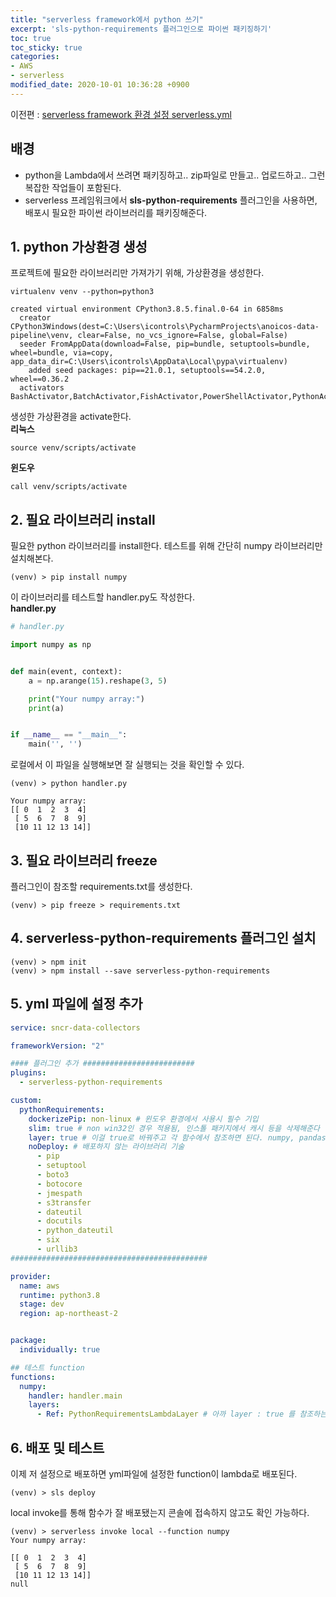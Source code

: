```yaml
---
title: "serverless framework에서 python 쓰기"
excerpt: 'sls-python-requirements 플러그인으로 파이썬 패키징하기'
toc: true
toc_sticky: true
categories:
- AWS
- serverless 
modified_date: 2020-10-01 10:36:28 +0900
---
```

이전편 : [serverless framework 환경 설정 serverless.yml](https://dasoldasol.github.io/aws/serverless/sls-yml/)

## 배경 
- python을 Lambda에서 쓰려면 패키징하고.. zip파일로 만들고.. 업로드하고.. 그런 복잡한 작업들이 포함된다. 
- serverless 프레임워크에서 **sls-python-requirements** 플러그인을 사용하면, 배포시 필요한 파이썬 라이브러리를 패키징해준다.

## 1. python 가상환경 생성 
프로젝트에 필요한 라이브러리만 가져가기 위해, 가상환경을 생성한다. 
```shell
virtualenv venv --python=python3
```
```
created virtual environment CPython3.8.5.final.0-64 in 6858ms
  creator CPython3Windows(dest=C:\Users\icontrols\PycharmProjects\anoicos-data-pipeline\venv, clear=False, no_vcs_ignore=False, global=False)
  seeder FromAppData(download=False, pip=bundle, setuptools=bundle, wheel=bundle, via=copy, app_data_dir=C:\Users\icontrols\AppData\Local\pypa\virtualenv)
    added seed packages: pip==21.0.1, setuptools==54.2.0, wheel==0.36.2
  activators BashActivator,BatchActivator,FishActivator,PowerShellActivator,PythonActivator,XonshActivator
```
생성한 가상환경을 activate한다.   
**리눅스**    
```shell
source venv/scripts/activate
```
**윈도우**
```shell
call venv/scripts/activate
```
## 2. 필요 라이브러리 install
필요한 python 라이브러리를 install한다. 테스트를 위해 간단히 numpy 라이브러리만 설치해본다.
```shell
(venv) > pip install numpy
```
        
    
이 라이브러리를 테스트할 handler.py도 작성한다.     
**handler.py**
```python
# handler.py

import numpy as np


def main(event, context):
    a = np.arange(15).reshape(3, 5)

    print("Your numpy array:")
    print(a)


if __name__ == "__main__":
    main('', '')
```
로컬에서 이 파일을 실행해보면 잘 실행되는 것을 확인할 수 있다. 
```shell
(venv) > python handler.py
```
```
Your numpy array:
[[ 0  1  2  3  4]
 [ 5  6  7  8  9]
 [10 11 12 13 14]]
```
## 3. 필요 라이브러리 freeze
플러그인이 참조할 requirements.txt를 생성한다. 
```shell
(venv) > pip freeze > requirements.txt
```
## 4. serverless-python-requirements 플러그인 설치 
```shell
(venv) > npm init
(venv) > npm install --save serverless-python-requirements
```
## 5. yml 파일에 설정 추가 
```yaml
service: sncr-data-collectors

frameworkVersion: "2"

#### 플러그인 추가 #########################
plugins:
  - serverless-python-requirements

custom:
  pythonRequirements:
    dockerizePip: non-linux # 윈도우 환경에서 사용시 필수 기입 
    slim: true # non win32인 경우 적용됨, 인스톨 패키지에서 캐시 등을 삭제해준다
    layer: true # 이걸 true로 바꿔주고 각 함수에서 참조하면 된다. numpy, pandas같은 크기가 큰 라이브러리 쓸 때 필수.
    noDeploy: # 배포하지 않는 라이브러리 기술
      - pip
      - setuptool
      - boto3
      - botocore
      - jmespath
      - s3transfer
      - dateutil
      - docutils
      - python_dateutil
      - six
      - urllib3
############################################

provider:
  name: aws
  runtime: python3.8
  stage: dev
  region: ap-northeast-2


package:
  individually: true

## 테스트 function
functions:
  numpy:
    handler: handler.main
    layers:
      - Ref: PythonRequirementsLambdaLayer # 아까 layer : true 를 참조하는 부분
```
## 6. 배포 및 테스트 
이제 저 설정으로 배포하면 yml파일에 설정한 function이 lambda로 배포된다. 
```shell
(venv) > sls deploy
```
local invoke를 통해 함수가 잘 배포됐는지 콘솔에 접속하지 않고도 확인 가능하다. 
```shell
(venv) > serverless invoke local --function numpy
Your numpy array:

[[ 0  1  2  3  4]
 [ 5  6  7  8  9]
 [10 11 12 13 14]]
null
```